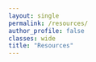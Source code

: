 ```yaml
---
layout: single
permalink: /resources/
author_profile: false
classes: wide
title: "Resources"
---
```















